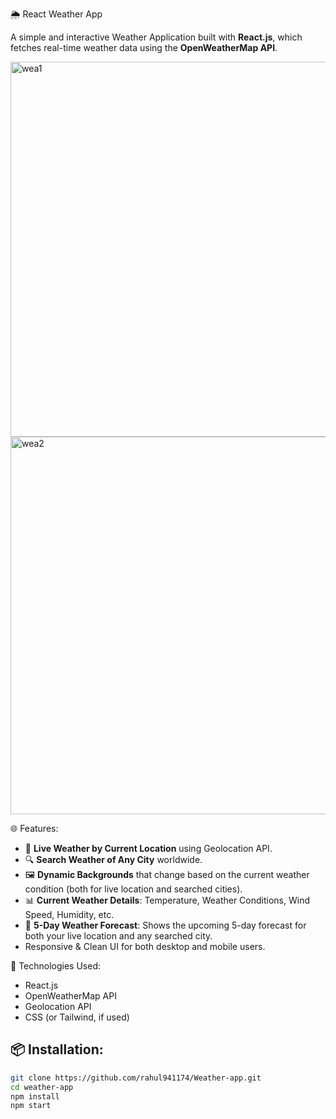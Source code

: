🌦️ React Weather App

A simple and interactive Weather Application built with **React.js**, which fetches real-time weather data using the **OpenWeatherMap API**.

<img width="1360" height="600" alt="wea1" src="https://github.com/user-attachments/assets/23c3f5c0-a572-48de-b4e6-6902bff7f126" />
<img width="1366" height="604" alt="wea2" src="https://github.com/user-attachments/assets/a4944539-f551-4028-aaa4-f7221915ee8f" />

🌐 Features:
- 📍 **Live Weather by Current Location** using Geolocation API.
- 🔍 **Search Weather of Any City** worldwide.
- 🖼️ **Dynamic Backgrounds** that change based on the current weather condition (both for live location and searched cities).
- 📊 **Current Weather Details**: Temperature, Weather Conditions, Wind Speed, Humidity, etc.
- 📅 **5-Day Weather Forecast**: Shows the upcoming 5-day forecast for both your live location and any searched city.
- Responsive & Clean UI for both desktop and mobile users.

🚀 Technologies Used:
- React.js
- OpenWeatherMap API
- Geolocation API
- CSS (or Tailwind, if used)



## 📦 Installation:
```bash
git clone https://github.com/rahul941174/Weather-app.git
cd weather-app
npm install
npm start
